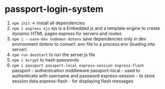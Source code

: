 # passport-login-system

1. `npm init` -> install all dependencies 
2. `npm i express ejs`
    ejs is a Embedded js and a template engine to create dynamic HTML pages 
    express for servers and routes
3. `npm i --save-dev nodemon dotenv`
    save dependencies only in dev environment 
    dotenv to convert .env file to a process.env (loading into server)
4. `npm run devStart` 
    to run the server.js file
5. `npm i bcrypt`
    to hash passwords
6. `npm i passport passport-local express-session express-flash`
    passport - authentication middleware
    passport-local - used to authenticate with username and password
    express-session - to store session data
    express-flash - for displaying flash messages   